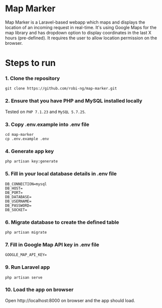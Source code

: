 # Map Marker

Map Marker is a Laravel-based webapp which maps and displays the location of an incoming request in real-time. It's using Google Maps for the map library and has dropdown option to display coordinates in the last X hours (pre-defined). It requires the user to allow location permission on the browser.

# Steps to run

### 1. Clone the repository
```
git clone https://github.com/robi-ng/map-marker.git
```
### 2. Ensure that you have PHP and MySQL installed locally
Tested on `PHP 7.1.23` and `MySQL 5.7.25`.
### 3. Copy .env.example into .env file 
```
cd map-marker 
cp .env.example .env
```
### 4. Generate app key
```
php artisan key:generate
```
### 5. Fill in your local database details in .env file
```
DB_CONNECTION=mysql
DB_HOST=
DB_PORT=
DB_DATABASE=
DB_USERNAME=
DB_PASSWORD=
DB_SOCKET=
```
### 6. Migrate database to create the defined table
```
php artisan migrate
```
### 7. Fill in Google Map API key in .env file
```
GOOGLE_MAP_API_KEY=
```
### 9. Run Laravel app
```
php artisan serve
```
### 10. Load the app on browser
Open http://localhost:8000 on browser and the app should load.